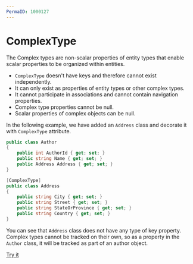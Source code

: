 ```yaml
---
PermaID: 1000127
---
```


# ComplexType

The Complex types are non-scalar properties of entity types that enable scalar properties to be organized within entities. 

 - `ComplexType` doesn't have keys and therefore cannot exist independently. 
 - It can only exist as properties of entity types or other complex types.
 - It cannot participate in associations and cannot contain navigation properties.
 - Complex type properties cannot be null. 
 - Scalar properties of complex objects can be null.

In the following example, we have added an `Address` class and decorate it with `ComplexType` attribute.

```csharp
public class Author
{
    public int AuthorId { get; set; }
    public string Name { get; set; }
    public Address Address { get; set; }
}

[ComplexType]
public class Address
{
    public string City { get; set; }
    public string Street { get; set; }
    public string StateOrProvince { get; set; }
    public string Country { get; set; }
}
```

You can see that `Address` class does not have any type of key property. Complex types cannot be tracked on their own, so as a property in the `Author` class, it will be tracked as part of an author object.

[Try it](https://dotnetfiddle.net/aFAD8Z)
